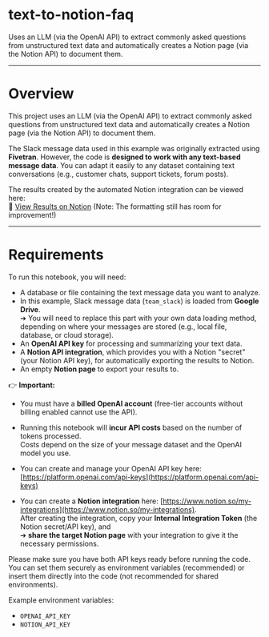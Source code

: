 # text-to-notion-faq

Uses an LLM (via the OpenAI API) to extract commonly asked questions from unstructured text data and automatically creates a Notion page (via the Notion API) to document them.

---
# Overview

This project uses an LLM (via the OpenAI API) to extract commonly asked questions from unstructured text data and automatically creates a Notion page (via the Notion API) to document them.

The Slack message data used in this example was originally extracted using **Fivetran**.  However, the code is **designed to work with any text-based message data**. You can adapt it easily to any dataset containing text conversations (e.g., customer chats, support tickets, forum posts).

The results created by the automated Notion integration can be viewed here:  
🔗 [View Results on Notion](https://www.notion.so/Results-of-LLM-text-analysis-with-automated-Notion-Integration-1afd8cbfdbfd805d867bd9c9cb36e5d5)
(Note: The formatting still has room for improvement!)

---

# Requirements

To run this notebook, you will need:

- A database or file containing the text message data you want to analyze.
- In this example, Slack message data (`team_slack`) is loaded from **Google Drive**.  
  ➔ You will need to replace this part with your own data loading method, depending on where your messages are stored (e.g., local file, database, or cloud storage).
- An **OpenAI API key** for processing and summarizing your text data.
- A **Notion API integration**, which provides you with a Notion "secret" (your Notion API key), for automatically exporting the results to Notion.
- An empty **Notion page** to export your results to.

👉 **Important:**  
- You must have a **billed OpenAI account** (free-tier accounts without billing enabled cannot use the API).
- Running this notebook will **incur API costs** based on the number of tokens processed.  
  Costs depend on the size of your message dataset and the OpenAI model you use.
- You can create and manage your OpenAI API key here: [https://platform.openai.com/api-keys](https://platform.openai.com/api-keys)

- You can create a **Notion integration** here: [https://www.notion.so/my-integrations](https://www.notion.so/my-integrations).  
  After creating the integration, copy your **Internal Integration Token** (the Notion secret/API key), and  
  ➔ **share the target Notion page** with your integration to give it the necessary permissions.

Please make sure you have both API keys ready before running the code.  
You can set them securely as environment variables (recommended) or insert them directly into the code (not recommended for shared environments).

Example environment variables:
- `OPENAI_API_KEY`
- `NOTION_API_KEY`
